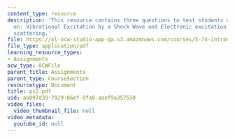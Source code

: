 ```yaml
---
content_type: resource
description: 'This resource contains three questions to test students understanding
  on: Vibrational Excitation by a Shock Wave and Electronic excitation by electron
  scattering.'
file: https://ol-ocw-studio-app-qa.s3.amazonaws.com/courses/5-74-introductory-quantum-mechanics-ii-spring-2004/aa897d39792986ef9fa0aaef9a357550_ps2.pdf
file_type: application/pdf
learning_resource_types:
- Assignments
ocw_type: OCWFile
parent_title: Assignments
parent_type: CourseSection
resourcetype: Document
title: ps2.pdf
uid: aa897d39-7929-86ef-9fa0-aaef9a357550
video_files:
  video_thumbnail_file: null
video_metadata:
  youtube_id: null
---
```

